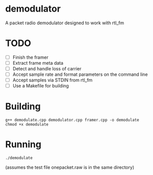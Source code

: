 # demodulator
A packet radio demodulator designed to work with rtl_fm

TODO
====

- [ ] Finish the framer
- [ ] Extract frame meta data
- [ ] Detect and handle loss of carrier
- [ ] Accept sample rate and format parameters on the command line
- [ ] Accept samples via STDIN from rtl_fm
- [ ] Use a Makefile for building

Building
========

    g++ demodulate.cpp demodulator.cpp framer.cpp -o demodulate
    chmod +x demodulate

Running
=======

    ./demodulate

(assumes the test file onepacket.raw is in the same directory)
